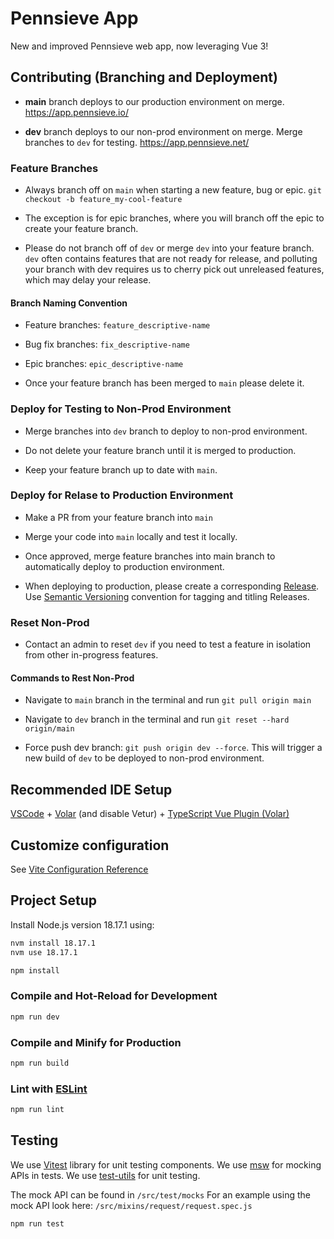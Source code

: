 # Pennsieve App

New and improved Pennsieve web app, now leveraging Vue 3!

## Contributing (Branching and Deployment)

- **main** branch deploys to our production environment on merge. https://app.pennsieve.io/

- **dev** branch deploys to our non-prod environment on merge. Merge branches to `dev` for testing. https://app.pennsieve.net/

### Feature Branches

- Always branch off on `main` when starting a new feature, bug or epic. `git checkout -b feature_my-cool-feature`

- The exception is for epic branches, where you will branch off the epic to create your feature branch.

- Please do not branch off of `dev` or merge `dev` into your feature branch. `dev` often contains features that are not ready for release, and polluting your branch with dev requires us to cherry pick out unreleased features, which may delay your release.

#### Branch Naming Convention

- Feature branches: `feature_descriptive-name`
- Bug fix branches: `fix_descriptive-name`
- Epic branches: `epic_descriptive-name`

- Once your feature branch has been merged to `main` please delete it.

### Deploy for Testing to Non-Prod Environment

- Merge branches into `dev` branch to deploy to non-prod environment.

- Do not delete your feature branch until it is merged to production.

- Keep your feature branch up to date with `main`.

### Deploy for Relase to Production Environment

- Make a PR from your feature branch into `main`

- Merge your code into `main` locally and test it locally.

- Once approved, merge feature branches into main branch to automatically deploy to production environment.

- When deploying to production, please create a corresponding [Release](https://docs.github.com/en/repositories/releasing-projects-on-github/managing-releases-in-a-repository). Use [Semantic Versioning](https://semver.org/) convention for tagging and titling Releases.

### Reset Non-Prod

- Contact an admin to reset `dev` if you need to test a feature in isolation from other in-progress features.

#### Commands to Rest Non-Prod

- Navigate to `main` branch in the terminal and run `git pull origin main`

- Navigate to `dev` branch in the terminal and run `git reset --hard origin/main`

- Force push dev branch: `git push origin dev --force`. This will trigger a new build of `dev` to be deployed to non-prod environment.

## Recommended IDE Setup

[VSCode](https://code.visualstudio.com/) + [Volar](https://marketplace.visualstudio.com/items?itemName=Vue.volar) (and disable Vetur) + [TypeScript Vue Plugin (Volar)](https://marketplace.visualstudio.com/items?itemName=Vue.vscode-typescript-vue-plugin)

## Customize configuration

See [Vite Configuration Reference](https://vitejs.dev/config/)

## Project Setup

Install Node.js version 18.17.1 using:

```sh
nvm install 18.17.1
nvm use 18.17.1
```

```sh
npm install
```

### Compile and Hot-Reload for Development

```sh
npm run dev
```

### Compile and Minify for Production

```sh
npm run build
```

### Lint with [ESLint](https://eslint.org/)

```sh
npm run lint
```

## Testing

We use [Vitest](https://vitest.dev/) library for unit testing components.
We use [msw](https://mswjs.io/) for mocking APIs in tests.
We use [test-utils](https://test-utils.vuejs.org/) for unit testing.

The mock API can be found in `/src/test/mocks`
For an example using the mock API look here: `/src/mixins/request/request.spec.js`

```sh
npm run test
```
